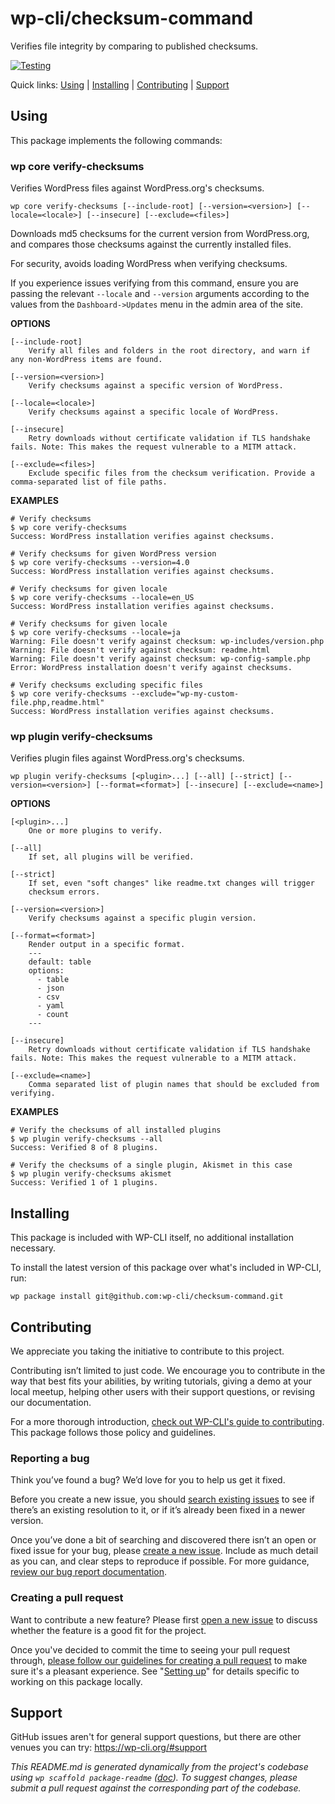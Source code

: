 wp-cli/checksum-command
=======================

Verifies file integrity by comparing to published checksums.

[![Testing](https://github.com/wp-cli/checksum-command/actions/workflows/testing.yml/badge.svg)](https://github.com/wp-cli/checksum-command/actions/workflows/testing.yml)

Quick links: [Using](#using) | [Installing](#installing) | [Contributing](#contributing) | [Support](#support)

## Using

This package implements the following commands:

### wp core verify-checksums

Verifies WordPress files against WordPress.org's checksums.

~~~
wp core verify-checksums [--include-root] [--version=<version>] [--locale=<locale>] [--insecure] [--exclude=<files>]
~~~

Downloads md5 checksums for the current version from WordPress.org, and
compares those checksums against the currently installed files.

For security, avoids loading WordPress when verifying checksums.

If you experience issues verifying from this command, ensure you are
passing the relevant `--locale` and `--version` arguments according to
the values from the `Dashboard->Updates` menu in the admin area of the
site.

**OPTIONS**

	[--include-root]
		Verify all files and folders in the root directory, and warn if any non-WordPress items are found.

	[--version=<version>]
		Verify checksums against a specific version of WordPress.

	[--locale=<locale>]
		Verify checksums against a specific locale of WordPress.

	[--insecure]
		Retry downloads without certificate validation if TLS handshake fails. Note: This makes the request vulnerable to a MITM attack.

	[--exclude=<files>]
		Exclude specific files from the checksum verification. Provide a comma-separated list of file paths.

**EXAMPLES**

    # Verify checksums
    $ wp core verify-checksums
    Success: WordPress installation verifies against checksums.

    # Verify checksums for given WordPress version
    $ wp core verify-checksums --version=4.0
    Success: WordPress installation verifies against checksums.

    # Verify checksums for given locale
    $ wp core verify-checksums --locale=en_US
    Success: WordPress installation verifies against checksums.

    # Verify checksums for given locale
    $ wp core verify-checksums --locale=ja
    Warning: File doesn't verify against checksum: wp-includes/version.php
    Warning: File doesn't verify against checksum: readme.html
    Warning: File doesn't verify against checksum: wp-config-sample.php
    Error: WordPress installation doesn't verify against checksums.

    # Verify checksums excluding specific files
    $ wp core verify-checksums --exclude="wp-my-custom-file.php,readme.html"
    Success: WordPress installation verifies against checksums.

### wp plugin verify-checksums

Verifies plugin files against WordPress.org's checksums.

~~~
wp plugin verify-checksums [<plugin>...] [--all] [--strict] [--version=<version>] [--format=<format>] [--insecure] [--exclude=<name>]
~~~

**OPTIONS**

	[<plugin>...]
		One or more plugins to verify.

	[--all]
		If set, all plugins will be verified.

	[--strict]
		If set, even "soft changes" like readme.txt changes will trigger
		checksum errors.

	[--version=<version>]
		Verify checksums against a specific plugin version.

	[--format=<format>]
		Render output in a specific format.
		---
		default: table
		options:
		  - table
		  - json
		  - csv
		  - yaml
		  - count
		---

	[--insecure]
		Retry downloads without certificate validation if TLS handshake fails. Note: This makes the request vulnerable to a MITM attack.

	[--exclude=<name>]
		Comma separated list of plugin names that should be excluded from verifying.

**EXAMPLES**

    # Verify the checksums of all installed plugins
    $ wp plugin verify-checksums --all
    Success: Verified 8 of 8 plugins.

    # Verify the checksums of a single plugin, Akismet in this case
    $ wp plugin verify-checksums akismet
    Success: Verified 1 of 1 plugins.

## Installing

This package is included with WP-CLI itself, no additional installation necessary.

To install the latest version of this package over what's included in WP-CLI, run:

    wp package install git@github.com:wp-cli/checksum-command.git

## Contributing

We appreciate you taking the initiative to contribute to this project.

Contributing isn’t limited to just code. We encourage you to contribute in the way that best fits your abilities, by writing tutorials, giving a demo at your local meetup, helping other users with their support questions, or revising our documentation.

For a more thorough introduction, [check out WP-CLI's guide to contributing](https://make.wordpress.org/cli/handbook/contributing/). This package follows those policy and guidelines.

### Reporting a bug

Think you’ve found a bug? We’d love for you to help us get it fixed.

Before you create a new issue, you should [search existing issues](https://github.com/wp-cli/checksum-command/issues?q=label%3Abug%20) to see if there’s an existing resolution to it, or if it’s already been fixed in a newer version.

Once you’ve done a bit of searching and discovered there isn’t an open or fixed issue for your bug, please [create a new issue](https://github.com/wp-cli/checksum-command/issues/new). Include as much detail as you can, and clear steps to reproduce if possible. For more guidance, [review our bug report documentation](https://make.wordpress.org/cli/handbook/bug-reports/).

### Creating a pull request

Want to contribute a new feature? Please first [open a new issue](https://github.com/wp-cli/checksum-command/issues/new) to discuss whether the feature is a good fit for the project.

Once you've decided to commit the time to seeing your pull request through, [please follow our guidelines for creating a pull request](https://make.wordpress.org/cli/handbook/pull-requests/) to make sure it's a pleasant experience. See "[Setting up](https://make.wordpress.org/cli/handbook/pull-requests/#setting-up)" for details specific to working on this package locally.

## Support

GitHub issues aren't for general support questions, but there are other venues you can try: https://wp-cli.org/#support


*This README.md is generated dynamically from the project's codebase using `wp scaffold package-readme` ([doc](https://github.com/wp-cli/scaffold-package-command#wp-scaffold-package-readme)). To suggest changes, please submit a pull request against the corresponding part of the codebase.*
